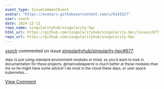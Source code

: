 ```yaml
---
event_type: IssueCommentEvent
avatar: "https://avatars.githubusercontent.com/u/814322?"
user: vsoch
date: 2024-12-11
repo_name: singularityhub/singularity-hpc
html_url: https://github.com/singularityhub/singularity-hpc/issues/677
repo_url: https://github.com/singularityhub/singularity-hpc
---
```


<a href='https://github.com/vsoch' target='_blank'>vsoch</a> commented on issue <a href='https://github.com/singularityhub/singularity-hpc/issues/677' target='_blank'>singularityhub/singularity-hpc#677</a>.

<small>shpc is just using standard environment modules or lmod, so you'd want to look in documentation for those projects. @marcodelapierre is _much_ better at these modules than me so he might have some advice! I do most in the cloud these days, or user space kubernetes....</small>

<a href='https://github.com/singularityhub/singularity-hpc/issues/677' target='_blank'>View Comment</a>